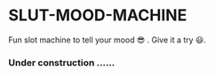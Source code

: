 # SLUT-MOOD-MACHINE
Fun slot machine to tell your mood 😎 . Give it a try 😃.

### Under construction ......
